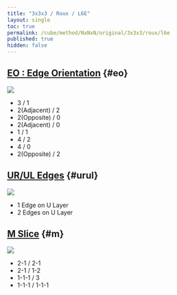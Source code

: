 ```yaml
---
title: "3x3x3 / Roux / L6E"
layout: single
toc: true
permalink: /cube/method/NxNxN/original/3x3x3/roux/l6e
published: true
hidden: false
---
```


<head>
  <base target="_blank">
  <style>
    img {
      max-width:250px;
    }
  </style>
</head>



## [EO : Edge Orientation](/cube/method/NxNxN/original/3x3x3/roux/l6e/eo) {#eo}

<a href="https://ruwix.com/widget/3d/?alg=x&colored=u/em%20d&solved=L*/cm%20R*/cm%20FL%20FR%20BL%20BR%20DL%20DR&hover=9&speed=500&flags=canvas">
  <img src="https://user-images.githubusercontent.com/92285528/215528007-716188aa-e2e6-4f2b-912f-41def4a1dc1d.png">
</a>

- 3 / 1
- 2(Adjacent) / 2
- 2(Opposite) / 0
- 2(Adjacent) / 0
- 1 / 1
- 4 / 2
- 4 / 0
- 2(Opposite) / 2



## [UR/UL Edges](/cube/method/NxNxN/original/3x3x3/roux/l6e/ur_ul_edges) {#urul}

<a href="https://ruwix.com/widget/3d/?colored=UL%20ULF%20ULB%20UR%20URF%20URB&solved=L%20R%20FL%20FR%20BL%20BR%20DL%20DR%20FLD%20FRD%20BLD%20BRD&hover=9&speed=500&flags=canvas">
  <img src="https://user-images.githubusercontent.com/92285528/215762670-cefe6406-042d-41db-8ff7-d2e709b16207.png">
</a>

- 1 Edge on U Layer
- 2 Edges on U Layer



## [M Slice](/cube/method/NxNxN/original/3x3x3/roux/l6e/m_slice) {#m}

<a href="https://ruwix.com/widget/3d/?alg=x&colored=UF%20U%20UB%20DF%20D%20DB%20F%20B&solved=L*%20R*&hover=9&speed=500&flags=canvas">
  <img src="https://user-images.githubusercontent.com/92285528/215528755-26c83ef5-96fa-4874-bf81-b45ed45933dc.png">
</a>

- 2-1 / 2-1
- 2-1 / 1-2
- 1-1-1 / 3
- 1-1-1 / 1-1-1
